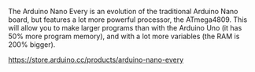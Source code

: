 The Arduino Nano Every is an evolution of the traditional Arduino Nano board, but features a lot more powerful processor, the ATmega4809. This will allow you to make larger programs than with the Arduino Uno (it has 50% more program memory), and with a lot more variables (the RAM is 200% bigger).

https://store.arduino.cc/products/arduino-nano-every

